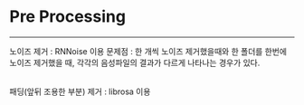 <h1> Pre Processing </h1>
<hr>
노이즈 제거 : RNNoise 이용
문제점 : 한 개씩 노이즈 제거했을때와 한 폴더를 한번에 노이즈 제거했을 때, 각각의 음성파일의 결과가 다르게 나타나는 경우가 있다.
<br><br>

패딩(앞뒤 조용한 부분) 제거 : librosa 이용
